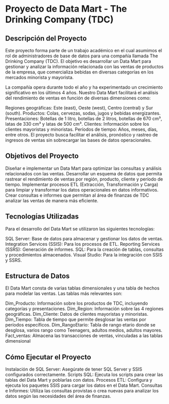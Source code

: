 # Proyecto de Data Mart - The Drinking Company (TDC)
## Descripción del Proyecto
Este proyecto forma parte de un trabajo académico en el cual asumimos el rol de administradores de base de datos para una compañía llamada The Drinking Company (TDC). El objetivo es desarrollar un Data Mart para gestionar y analizar la información relacionada con las ventas de productos de la empresa, que comercializa bebidas en diversas categorías en los mercados minorista y mayorista.

La compañía opera durante todo el año y ha experimentado un crecimiento significativo en los últimos 4 años. Nuestro Data Mart facilitará el análisis del rendimiento de ventas en función de diversas dimensiones como:

Regiones geográficas: Este (east), Oeste (west), Centro (central) y Sur (south).
Productos: Colas, cervezas, sodas, jugos y bebidas energizantes.
Presentaciones: Botellas de 1 litro, botellas de 2 litros, botellas de 670 cm³, latas de 330 cm³ y latas de 500 cm³.
Clientes: Información sobre los clientes mayoristas y minoristas.
Períodos de tiempo: Años, meses, días, entre otros.
El proyecto busca facilitar el análisis, pronóstico y rastreo de ingresos de ventas sin sobrecargar las bases de datos operacionales.

## Objetivos del Proyecto
Diseñar e implementar un Data Mart para optimizar las consultas y análisis relacionados con las ventas.
Desarrollar un esquema de datos que permita rastrear el rendimiento de ventas por región, producto, cliente y período de tiempo.
Implementar procesos ETL (Extracción, Transformación y Carga) para limpiar y transformar los datos operacionales en datos informativos.
Crear consultas e informes que permitan al área de finanzas de TDC analizar las ventas de manera más eficiente.
## Tecnologías Utilizadas
Para el desarrollo del Data Mart se utilizaron las siguientes tecnologías:

SQL Server: Base de datos para almacenar y gestionar los datos de ventas.
Integration Services (SSIS): Para los procesos de ETL.
Reporting Services (SSRS): Generación de informes.
SQL: Para la creación de tablas, consultas y procedimientos almacenados.
Visual Studio: Para la integración con SSIS y SSRS.
## Estructura de Datos
El Data Mart consta de varias tablas dimensionales y una tabla de hechos para modelar las ventas. Las tablas más relevantes son:

Dim_Producto: Información sobre los productos de TDC, incluyendo categorías y presentaciones.
Dim_Region: Información sobre las 4 regiones geográficas.
Dim_Cliente: Datos de clientes mayoristas y minoristas.
Dim_Tiempo: Tabla de tiempo que permite desglosar las ventas por períodos específicos.
Dim_RangoEtario: Tabla de rango etario donde se desglosa, varios rango como Teenagers, adultos medios, adultos mayores.
Fact_ventas: Almacena las transacciones de ventas, vinculadas a las tablas dimensional

## Cómo Ejecutar el Proyecto
Instalación de SQL Server: Asegúrate de tener SQL Server y SSIS configurados correctamente.
Scripts SQL: Ejecuta los scripts para crear las tablas del Data Mart y poblarlas con datos.
Procesos ETL: Configura y ejecuta los paquetes SSIS para cargar los datos en el Data Mart.
Consultas e Informes: Utiliza las consultas provistas o crea nuevas para analizar los datos según las necesidades del área de finanzas.

